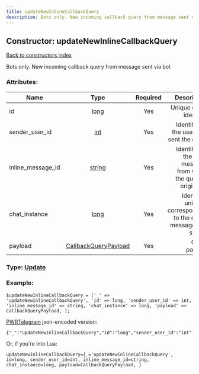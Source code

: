 ```yaml
---
title: updateNewInlineCallbackQuery
description: Bots only. New incoming callback query from message sent via bot
---
```

## Constructor: updateNewInlineCallbackQuery  
[Back to constructors index](index.md)



Bots only. New incoming callback query from message sent via bot

### Attributes:

| Name     |    Type       | Required | Description |
|----------|:-------------:|:--------:|------------:|
|id|[long](../types/long.md) | Yes|Unique query identifier|
|sender\_user\_id|[int](../types/int.md) | Yes|Identifier of the user who sent the query|
|inline\_message\_id|[string](../types/string.md) | Yes|Identifier of the inline message, from which the query is originated|
|chat\_instance|[long](../types/long.md) | Yes|Identifier, uniquely corresponding to the chat a message was sent to|
|payload|[CallbackQueryPayload](../types/CallbackQueryPayload.md) | Yes|Query payload|



### Type: [Update](../types/Update.md)


### Example:

```
$updateNewInlineCallbackQuery = ['_' => 'updateNewInlineCallbackQuery', 'id' => long, 'sender_user_id' => int, 'inline_message_id' => string, 'chat_instance' => long, 'payload' => CallbackQueryPayload, ];
```  

[PWRTelegram](https://pwrtelegram.xyz) json-encoded version:

```
{"_":"updateNewInlineCallbackQuery","id":"long","sender_user_id":"int","inline_message_id":"string","chat_instance":"long","payload":"CallbackQueryPayload"}
```


Or, if you're into Lua:  


```
updateNewInlineCallbackQuery={_='updateNewInlineCallbackQuery', id=long, sender_user_id=int, inline_message_id=string, chat_instance=long, payload=CallbackQueryPayload, }

```


